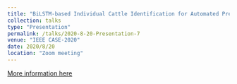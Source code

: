 ```yaml
---
title: "BiLSTM-based Individual Cattle Identification for Automated Precision Livestock Farming"
collection: talks
type: "Presentation"
permalink: /talks/2020-8-20-Presentation-7
venue: "IEEE CASE-2020"
date: 2020/8/20
location: "Zoom meeting"
---
```


[More information here](https://www.imse.hku.hk/case2020/)
